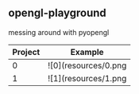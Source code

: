 opengl-playground
---
messing around with pyopengl

| Project | Example |
| ------- | :------:|
| 0 | ![0](resources/0.png | height=80) |
| 1 | ![1](resources/1.png | height=80) |
